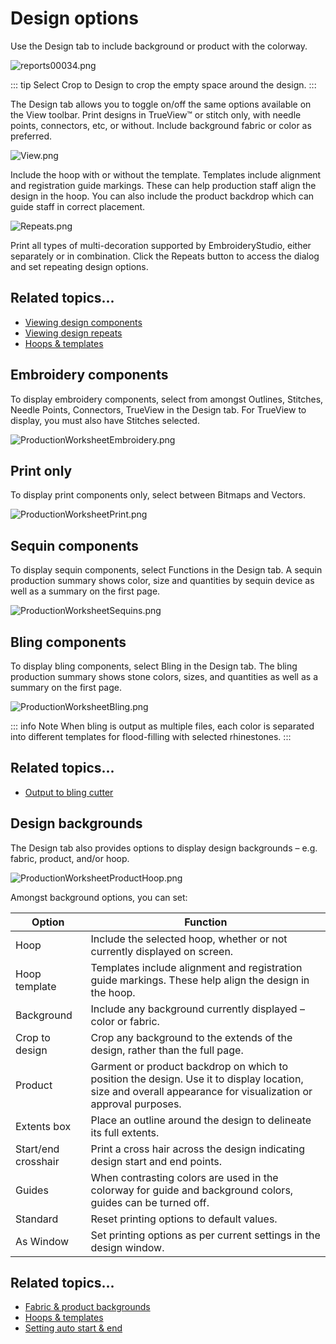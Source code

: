# Design options

Use the Design tab to include background or product with the colorway.

![reports00034.png](assets/reports00034.png)

::: tip
Select Crop to Design to crop the empty space around the design.
:::

The Design tab allows you to toggle on/off the same options available on the View toolbar. Print designs in TrueView™ or stitch only, with needle points, connectors, etc, or without. Include background fabric or color as preferred.

![View.png](assets/View.png)

Include the hoop with or without the template. Templates include alignment and registration guide markings. These can help production staff align the design in the hoop. You can also include the product backdrop which can guide staff in correct placement.

![Repeats.png](assets/Repeats.png)

Print all types of multi-decoration supported by EmbroideryStudio, either separately or in combination. Click the Repeats button to access the dialog and set repeating design options.

## Related topics...

- [Viewing design components](../../Basics/view/Viewing_design_components)
- [Viewing design repeats](../../Basics/view/Viewing_design_repeats)
- [Hoops & templates](../hoops/Hoops_templates)

## Embroidery components

To display embroidery components, select from amongst Outlines, Stitches, Needle Points, Connectors, TrueView in the Design tab. For TrueView to display, you must also have Stitches selected.

![ProductionWorksheetEmbroidery.png](assets/ProductionWorksheetEmbroidery.png)

## Print only

To display print components only, select between Bitmaps and Vectors.

![ProductionWorksheetPrint.png](assets/ProductionWorksheetPrint.png)

## Sequin components

To display sequin components, select Functions in the Design tab. A sequin production summary shows color, size and quantities by sequin device as well as a summary on the first page.

![ProductionWorksheetSequins.png](assets/ProductionWorksheetSequins.png)

## Bling components

To display bling components, select Bling in the Design tab. The bling production summary shows stone colors, sizes, and quantities as well as a summary on the first page.

![ProductionWorksheetBling.png](assets/ProductionWorksheetBling.png)

::: info Note
When bling is output as multiple files, each color is separated into different templates for flood-filling with selected rhinestones.
:::

## Related topics...

- [Output to bling cutter](../../Applied/export/Output_to_bling_cutter)

## Design backgrounds

The Design tab also provides options to display design backgrounds – e.g. fabric, product, and/or hoop.

![ProductionWorksheetProductHoop.png](assets/ProductionWorksheetProductHoop.png)

Amongst background options, you can set:

| Option              | Function                                                                                                                                                     |
| ------------------- | ------------------------------------------------------------------------------------------------------------------------------------------------------------ |
| Hoop                | Include the selected hoop, whether or not currently displayed on screen.                                                                                     |
| Hoop template       | Templates include alignment and registration guide markings. These help align the design in the hoop.                                                        |
| Background          | Include any background currently displayed – color or fabric.                                                                                                |
| Crop to design      | Crop any background to the extends of the design, rather than the full page.                                                                                 |
| Product             | Garment or product backdrop on which to position the design. Use it to display location, size and overall appearance for visualization or approval purposes. |
| Extents box         | Place an outline around the design to delineate its full extents.                                                                                            |
| Start/end crosshair | Print a cross hair across the design indicating design start and end points.                                                                                 |
| Guides              | When contrasting colors are used in the colorway for guide and background colors, guides can be turned off.                                                  |
| Standard            | Reset printing options to default values.                                                                                                                    |
| As Window           | Set printing options as per current settings in the design window.                                                                                           |

## Related topics...

- [Fabric & product backgrounds](../../Digitizing/colorways/Fabric_product_backgrounds)
- [Hoops & templates](../hoops/Hoops_templates)
- [Setting auto start & end](../hoops/Setting_auto_start_end)
